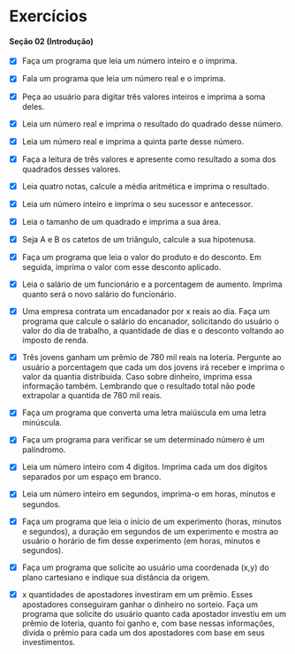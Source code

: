 # Exercícios 
#### Seção 02 (Introdução)

- [x] Faça um programa que leia um número inteiro e o imprima.  

- [x] Fala um programa que leia um número real e o imprima.  

- [x] Peça ao usuário para digitar três valores inteiros e imprima a soma deles.  

- [x] Leia um número real e imprima o resultado do quadrado desse número.  

- [x] Leia um número real e imprima a quinta parte desse número.   

- [x] Faça a leitura de três valores e apresente como resultado a soma dos quadrados desses valores.  
- [x] Leia quatro notas, calcule a média aritmética e imprima o resultado.  

- [x] Leia um número inteiro e imprima o seu sucessor e antecessor.  

- [x] Leia o tamanho de um quadrado e imprima a sua área.  

- [x] Seja A e B os catetos de um triângulo, calcule a sua hipotenusa.  

- [x] Faça um programa que leia o valor do produto e do desconto. Em seguida, imprima o valor com esse desconto aplicado.  

- [x] Leia o salário de um funcionário e a porcentagem de aumento. Imprima quanto será o novo salário do funcionário.  

- [x] Uma empresa contrata um encadanador por x reais ao dia. Faça um programa que calcule o salário do encanador, solicitando do usuário o valor do dia de trabalho, a quantidade de dias e o desconto voltando ao imposto de renda.  

- [x] Três jovens ganham um prêmio de 780 mil reais na loteria. Pergunte ao usuário a porcentagem que cada um dos jovens irá receber e imprima o valor da quantia distribuida. Caso sobre dinheiro, imprima essa informação também. Lembrando que o resultado total não pode extrapolar a quantida de 780 mil reais.  

- [x] Faça um programa que converta uma letra maiúscula em uma letra minúscula.  

- [x] Faça um programa para verificar se um determinado número é um palíndromo.  

- [x] Leia um número inteiro com 4 dígitos. Imprima cada um dos dígitos separados por um espaço em branco.  

- [x] Leia um número inteiro em segundos, imprima-o em horas, minutos e segundos.  

- [x] Faça um programa que leia o início de um experimento (horas, minutos e segundos), a duração em segundos de um experimento e mostra ao usuário o horário de fim desse experimento (em horas, minutos e segundos).  

- [x] Faça um programa que solicite ao usuário uma coordenada (x,y) do plano cartesiano e indique sua distância da origem.  

- [x] x quantidades de apostadores investiram em um prêmio. Esses apostadores conseguiram ganhar o dinheiro no sorteio. Faça um programa que solicite do usuário quanto cada apostador investiu em um prêmio de loteria, quanto foi ganho e, com base nessas informações, divida o prêmio para cada um dos apostadores com base em seus investimentos.